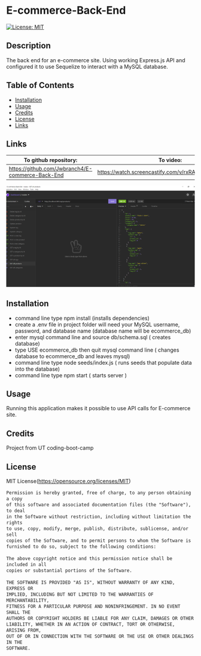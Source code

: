 # E-commerce-Back-End

[![License: MIT](https://img.shields.io/badge/License-MIT-yellow.svg)](https://opensource.org/licenses/MIT)

## Description

The back end for an e-commerce site. Using working Express.js API and configured it to use Sequelize to interact with a MySQL database.

## Table of Contents

- [Installation](#installation)
- [Usage](#usage)
- [Credits](#credits)
- [License](#license)
- [Links](#links)

## Links

| To github repository:                            | To video:                                              |
| ------------------------------------------------ | ------------------------------------------------------ |
| https://github.com/Jwbranch4/E-commerce-Back-End | https://watch.screencastify.com/v/rxRAbClQlFkSA8otoaR6 |

![screenshot](/assets/images/ecommerce-back-end.png)

## Installation

- command line type npm install (installs dependencies)
- create a .env file in project folder will need your MySQL username, password, and database name (database name will be ecommerce_db)
- enter mysql command line and source db/schema.sql ( creates database)
- type USE ecommerce_db then quit mysql command line ( changes database to ecommerce_db and leaves mysql)
- command line type node seeds/index.js ( runs seeds that populate data into the database)
- command line type npm start ( starts server )

## Usage

Running this application makes it possible to use API calls for E-commerce site.

## Credits

Project from UT coding-boot-camp

## License

MIT License(https://opensource.org/licenses/MIT)

    Permission is hereby granted, free of charge, to any person obtaining a copy
    of this software and associated documentation files (the "Software"), to deal
    in the Software without restriction, including without limitation the rights
    to use, copy, modify, merge, publish, distribute, sublicense, and/or sell
    copies of the Software, and to permit persons to whom the Software is
    furnished to do so, subject to the following conditions:

    The above copyright notice and this permission notice shall be included in all
    copies or substantial portions of the Software.

    THE SOFTWARE IS PROVIDED "AS IS", WITHOUT WARRANTY OF ANY KIND, EXPRESS OR
    IMPLIED, INCLUDING BUT NOT LIMITED TO THE WARRANTIES OF MERCHANTABILITY,
    FITNESS FOR A PARTICULAR PURPOSE AND NONINFRINGEMENT. IN NO EVENT SHALL THE
    AUTHORS OR COPYRIGHT HOLDERS BE LIABLE FOR ANY CLAIM, DAMAGES OR OTHER
    LIABILITY, WHETHER IN AN ACTION OF CONTRACT, TORT OR OTHERWISE, ARISING FROM,
    OUT OF OR IN CONNECTION WITH THE SOFTWARE OR THE USE OR OTHER DEALINGS IN THE
    SOFTWARE.
